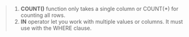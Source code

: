 > 1. **COUNT()** function only takes a single column or COUNT(\*) for counting all rows.
> 2. **IN** operator let you work with multiple values or columns. It must use with the WHERE clause.



